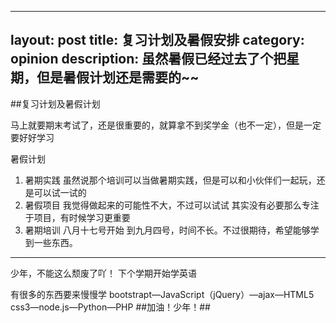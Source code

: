
---
layout: post
title: 复习计划及暑假安排
category: opinion
description: 虽然暑假已经过去了个把星期，但是暑假计划还是需要的~~
---



##复习计划及暑假计划
 
马上就要期末考试了，还是很重要的，就算拿不到奖学金（也不一定），但是一定要好好学习

暑假计划
1. 暑期实践 虽然说那个培训可以当做暑期实践，但是可以和小伙伴们一起玩，还是可以试一试的
2. 暑假项目 我觉得做起来的可能性不大，不过可以试试  其实没有必要那么专注于项目，有时候学习更重要
3. 暑期培训 八月十七号开始 到九月四号，时间不长。不过很期待，希望能够学到一些东西。


***

少年，不能这么颓废了吖！
下个学期开始学英语


有很多的东西要来慢慢学
bootstrapt—JavaScript（jQuery）—ajax—HTML5 css3—node.js—Python—PHP 
##加油！少年！##